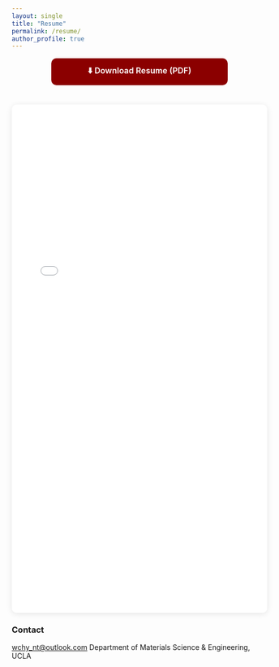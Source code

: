 ```yaml
---
layout: single
title: "Resume"
permalink: /resume/
author_profile: true
---
```


<a href="/files/Chenhaoyue_Wang_Resume.pdf" download
   class="resume-download">
   ⬇️ Download Resume (PDF)
</a>

<iframe src="/files/Chenhaoyue_Wang_Resume.pdf"
        width="100%" height="1000px"
        style="border:none;border-radius:10px;box-shadow:0 2px 12px rgba(0,0,0,0.1);margin-top:1.5rem;">
</iframe>

### Contact
wchy_nt@outlook.com 
Department of Materials Science & Engineering, UCLA

<style>
.resume-download {
  display: block;
  text-align: center;
  background-color: #8B0000;
  color: #fff;
  font-weight: 600;
  padding: 0.8rem 1.5rem;
  border-radius: 10px;
  text-decoration: none;
  font-size: 1rem;
  max-width: 300px;
  margin: 1rem auto 0 auto;
  transition: background-color 0.25s ease, transform 0.2s ease;
}

.resume-download:hover {
  background-color: #a52a2a;
  transform: translateY(-3px);
  box-shadow: 0 4px 10px rgba(0,0,0,0.15);
}
</style>

